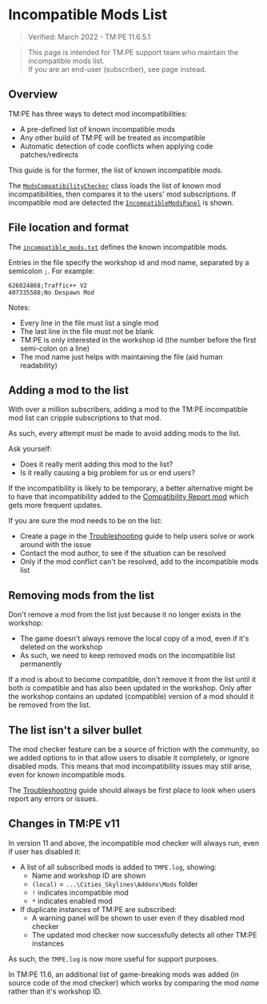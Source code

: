 # Incompatible Mods List

> Verified: March 2022 - TM:PE 11.6.5.1

> This page is intended for TM:PE support team who maintain the incompatible mods list.  
> If you are an end-user (subscriber), see [](Incompatible-Mods.md) page instead.

## Overview

TM:PE has three ways to detect mod incompatibilities:

* A pre-defined list of known incompatible mods
* Any other build of TM:PE will be treated as incompatible
* Automatic detection of code conflicts when applying code patches/redirects

This guide is for the former, the list of known incompatible mods.

The [`ModsCompatibilityChecker`](https://github.com/krzychu124/Cities-Skylines-Traffic-Manager-President-Edition/blob/master/TLM/TLM/Util/ModsCompatibilityChecker.cs)
class loads the list of known mod incompatibilities, then compares it to the users' mod subscriptions. If incompatible
mod are detected
the [`IncompatibleModsPanel`](https://github.com/krzychu124/Cities-Skylines-Traffic-Manager-President-Edition/blob/master/TLM/TLM/UI/IncompatibleModsPanel.cs)
is shown.

## File location and format

The [`incompatible_mods.txt`](https://github.com/krzychu124/Cities-Skylines-Traffic-Manager-President-Edition/blob/master/TLM/TLM/Resources/incompatible_mods.txt)
defines the known incompatible mods.

Entries in the file specify the workshop id and mod name, separated by a semicolon `;`. For example:

```
626024868;Traffic++ V2
407335588;No Despawn Mod
```

Notes:

* Every line in the file must list a single mod
* The last line in the file must not be blank
* TM:PE is only interested in the workshop id (the number before the first semi-colon on a line)
* The mod name just helps with maintaining the file (aid human readability)

## Adding a mod to the list

With over a million subscribers, adding a mod to the TM:PE incompatible mod list can cripple subscriptions to that mod.

As such, every attempt must be made to avoid adding mods to the list.

Ask yourself:

* Does it really merit adding this mod to the list?
* Is it really causing a big problem for us or end users?

If the incompatibility is likely to be temporary, a better alternative might be to have that incompatibility added to
the [Compatibility Report mod](https://steamcommunity.com/sharedfiles/filedetails/?id=2633433869) which gets more
frequent updates.

If you are sure the mod needs to be on the list:

* Create a page in the [Troubleshooting](Troubleshooting) guide to help users solve or work around with the issue
* Contact the mod author, to see if the situation can be resolved
* Only if the mod conflict can't be resolved, add to the incompatible mods list

## Removing mods from the list

Don't remove a mod from the list just because it no longer exists in the workshop:

* The game doesn't always remove the local copy of a mod, even if it's deleted on the workshop
* As such, we need to keep removed mods on the incompatible list permanently

If a mod is about to become compatible, don't remove it from the list until it both _is_ compatible and has also been
updated in the workshop. Only after the workshop contains an updated (compatible) version of a mod should it be removed
from the list.

## The list isn't a silver bullet

The mod checker feature can be a source of friction with the community, so we added options to [](General.md)
in [](Settings.md) that allow users to disable it completely, or ignore disabled mods. This means that mod
incompatibility issues may still arise, even for known incompatible mods.

The [Troubleshooting](Troubleshooting) guide should always be first place to look when users report any errors or
issues.

## Changes in TM:PE v11

In version 11 and above, the incompatible mod checker will always run, even if user has disabled it:

* A list of all subscribed mods is added to `TMPE.log`, showing:
    * Name and workshop ID are shown
    * `(local)` = `...\Cities_Skylines\Addons\Mods` folder
    * `!` indicates incompatible mod
    * `*` indicates enabled mod
* If duplicate instances of TM:PE are subscribed:
    * A warning panel will be shown to user even if they disabled mod checker
    * The updated mod checker now successfully detects all other TM:PE instances

As such, the `TMPE.log` is now more useful for support purposes.

In TM:PE 11.6, an additional list of game-breaking mods was added (in source code of the mod checker) which works by
comparing the mod _name_ rather than it's workshop ID.
